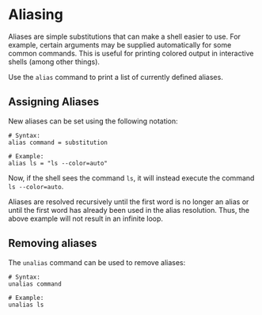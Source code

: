 # Aliasing

Aliases are simple substitutions that can make a shell easier to use.
For example, certain arguments may be supplied automatically for some common commands.
This is useful for printing colored output in interactive shells (among other things).

Use the `alias` command to print a list of currently defined aliases.

## Assigning Aliases

New aliases can be set using the following notation:
```pjsh
# Syntax:
alias command = substitution

# Example:
alias ls = "ls --color=auto"
```

Now, if the shell sees the command `ls`, it will instead execute the command `ls --color=auto`.

Aliases are resolved recursively until the first word is no longer an alias or until the first word has already been used in the alias resolution. Thus, the above example will not result in an infinite loop.

## Removing aliases

The `unalias` command can be used to remove aliases:
```pjsh
# Syntax:
unalias command

# Example:
unalias ls
```
